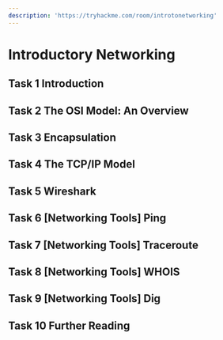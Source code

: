 ```yaml
---
description: 'https://tryhackme.com/room/introtonetworking'
---
```


# Introductory Networking

## Task 1 Introduction

## Task 2 The OSI Model: An Overview

## Task 3 Encapsulation

## Task 4 The TCP/IP Model

## Task 5 Wireshark

## Task 6 \[Networking Tools\] Ping

## Task 7 \[Networking Tools\] Traceroute

## Task 8 \[Networking Tools\] WHOIS

## Task 9 \[Networking Tools\] Dig

## Task 10 Further Reading

